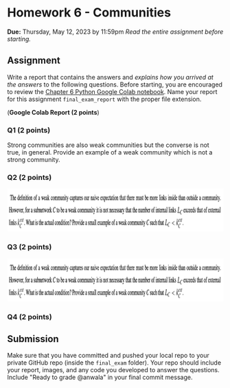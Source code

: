 # Homework 6 - Communities
**Due:** Thursday, May 12, 2023 by 11:59pm
 *Read the entire assignment before starting.*

## Assignment

Write a report that contains the answers and *explains how you arrived at the answers* to the following questions. Before starting, you are encouraged to review the [Chapter 6 Python Google Colab notebook](https://github.com/anwala/teaching-network-science/blob/main/spring-2023/week-12/data_340_02_s23_chp_06_network_models.ipynb). Name your report for this assignment `final_exam_report` with the proper file extension.

(**Google Colab Report (2 points**)

### Q1 (2 points)

Strong communities are also weak communities but the converse is not true, in general. Provide an example of a weak community which is not a strong community.

### Q2 (2 points)

<img src="hw6_q2.png" alt="homework 6, question 2" height="100"><br/>

### Q3 (2 points)

<img src="hw6_q2.png" alt="homework 6, question 3" height="100"><br/>

### Q4 (2 points)


## Submission

Make sure that you have committed and pushed your local repo to your private GitHub repo (inside the `final_exam` folder).  Your repo should include your report, images, and any code you developed to answer the questions.  Include "Ready to grade @anwala" in your final commit message. 
